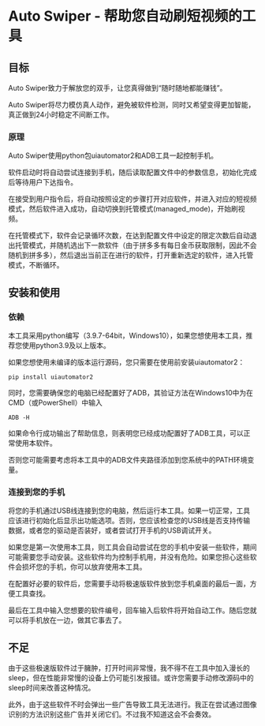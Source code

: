 # Auto Swiper - 帮助您自动刷短视频的工具

## 目标

Auto Swiper致力于解放您的双手，让您真得做到“随时随地都能赚钱”。

Auto Swiper将尽力模仿真人动作，避免被软件检测，同时又希望变得更加智能，真正做到24小时稳定不间断工作。

### 原理

Auto Swiper使用python包uiautomator2和ADB工具一起控制手机。

软件启动时将自动尝试连接到手机，随后读取配置文件中的参数信息，初始化完成后等待用户下达指令。

在接受到用户指令后，将自动按照设定的步骤打开对应软件，并进入对应的短视频模式，然后软件进入成功，自动切换到托管模式(managed_mode)，开始刷视频。

在托管模式下，软件会记录循环次数，在达到配置文件中设定的限定次数后自动退出托管模式，并随机选出下一款软件（由于拼多多有每日金币获取限制，因此不会随机到拼多多），然后退出当前正在进行的软件，打开重新选定的软件，进入托管模式，不断循环。

## 安装和使用

### 依赖

本工具采用python编写（3.9.7-64bit，Windows10），如果您想使用本工具，推荐您使用python3.9及以上版本。

如果您想使用未编译的版本运行源码，您只需要在使用前安装uiautomator2：


```
pip install uiautomator2
```

同时，您需要确保您的电脑已经配置好了ADB，其验证方法在Windows10中为在CMD（或PowerShell）中输入

```
ADB -H
```
如果命令行成功输出了帮助信息，则表明您已经成功配置好了ADB工具，可以正常使用本软件。

否则您可能需要考虑将本工具中的ADB文件夹路径添加到您系统中的PATH环境变量。

### 连接到您的手机

将您的手机通过USB线连接到您的电脑，然后运行本工具。如果一切正常，工具应该进行初始化后显示出功能选项。否则，您应该检查您的USB线是否支持传输数据，或者您的驱动是否装好，或者尝试打开手机的USB调试开关。

如果您是第一次使用本工具，则工具会自动尝试在您的手机中安装一些软件，期间可能需要您手动安装。这些软件均为控制手机用，并没有危险。如果您担心这些软件会损坏您的手机，你可以放弃使用本工具。

在配置好必要的软件后，您需要手动将极速版软件放到您手机桌面的最后一面，方便工具查找。

最后在工具中输入您想要的软件编号，回车输入后软件将开始自动工作。随后您就可以将手机放在一边，做其它事去了。

## 不足

由于这些极速版软件过于臃肿，打开时间非常慢，我不得不在工具中加入漫长的sleep，但在性能非常慢的设备上仍可能引发报错。或许您需要手动修改源码中的sleep时间来改善这种情况。

此外，由于这些软件不时会弹出一些广告导致工具无法进行。我正在尝试通过图像识别的方法识别这些广告并关闭它们。不过我不知道这会不会奏效。